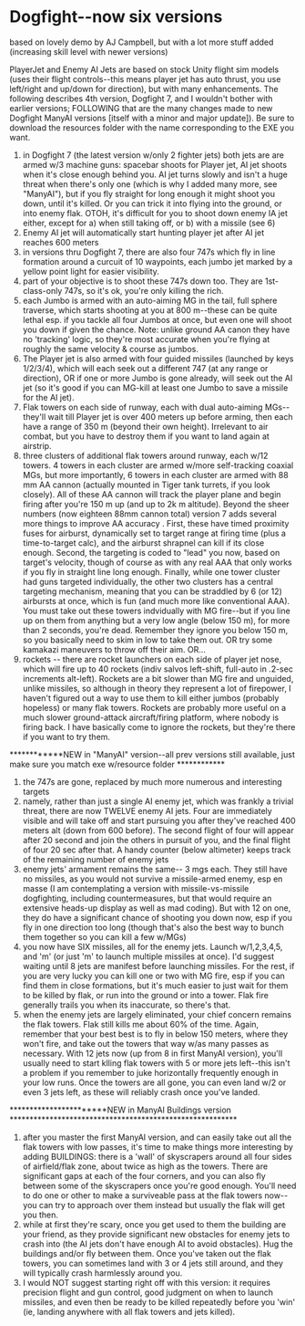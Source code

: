 # Dogfight--now six versions
based on lovely demo by AJ Campbell, but with a lot more stuff added (increasing skill level with newer versions)

PlayerJet and Enemy AI Jets are based on stock Unity flight sim models (uses their flight controls--this means player jet has auto thrust, you use left/right and up/down for direction), but with many enhancements.  The following describes 4th version, Dogfight 7, and I wouldn't bother with earlier versions; FOLLOWING that are the many changes made to new Dogfight ManyAI versions [itself with a minor and major update]).  Be sure to download the resources folder with the name corresponding to the EXE you want.

1) in Dogfight 7 (the latest version w/only 2 fighter jets) both jets are are armed w/3 machine guns: spacebar shoots for Player jet, AI jet shoots when it's close enough behind you.  AI jet turns slowly and isn't a huge threat when there's only one (which is why I added many more, see "ManyAI"), but if you fly straight for long enough it might shoot you down, until it's killed.  Or you can trick it into flying into the ground, or into enemy flak.  OTOH, it's difficult for you to shoot down enemy IA jet either, except for a) when still taking off, or b) with a missile (see 6)
2) Enemy AI jet will automatically start hunting player jet after AI jet reaches 600 meters
3) in versions thru Dogfight 7, there are also four 747s which fly in line formation around a curcuit of 10 waypoints, each jumbo jet marked by a yellow point light for easier visibility.
4) part of your objective is to shoot these 747s down too.  They are 1st-class-only 747s, so it's ok, you're only killing the rich.
5) each Jumbo is armed with an auto-aiming MG in the tail, full sphere traverse, which starts shooting at you at 800 m--these can be quite lethal esp. if you tackle all four Jumbos at once, but even one will shoot you down if given the chance.  Note: unlike ground AA canon they have no 'tracking' logic, so they're most accurate when you're flying at roughly the same velocity & course as jumbos.
6) The Player jet is also armed with four guided missiles (launched by keys 1/2/3/4), which will each seek out a different 747 (at any range or direction), OR if one or more Jumbo is gone already, will seek out the AI jet (so it's good if you can MG-kill at least one Jumbo to save a missile for the AI jet).  
7) Flak towers on each side of runway, each with dual auto-aiming MGs--they'll wait till Player jet is over 400 meters up before arming, then each have a range of 350 m (beyond their own height).  Irrelevant to air combat, but you have to destroy them if you want to land again at airstrip.  
8) three clusters of additional flak towers around runway, each w/12 towers.  4 towers in each cluster are armed w/more self-tracking coaxial MGs, but more importantly, 6 towers in each cluster are armed with 88 mm AA cannon (actually mounted in Tiger tank turrets, if you look closely). All of these AA cannon will track the player plane and begin firing after you're 150 m up (and up to 2k m altitude).  Beyond the sheer numbers (now eighteen 88mm cannon total) version 7 adds several more things to improve AA accuracy . First, these have timed proximity fuses for airburst, dynamically set to target range at firing time (plus a time-to-target calc), and the airburst shrapnel can kill if its close enough.  Second, the targeting is coded to "lead" you now, based on target's velocity, though of course as with any real AAA that only works if you fly in straight line long enough.  Finally, while one tower cluster had guns targeted individually, the other two clusters has a central targeting mechanism, meaning that you can be straddled by 6 (or 12) airbursts at once, which is fun (and much more like conventional AAA).  You must take out these towers indvidually with MG fire--but if you line up on them from anything but a very low angle (below 150 m), for more than 2 seconds, you're dead.  Remember they ignore you below 150 m, so you basically need to skim in low to take them out.  OR try some kamakazi maneuvers to throw off their aim.  OR...
9) rockets -- there are rocket launchers on each side of player jet nose, which will fire up to 40 rockets (indiv salvos left-shift, full-auto in .2-sec increments alt-left).  Rockets are a bit slower than MG fire and unguided, unlike missiles, so although in theory they represent a lot of firepower, I haven't figured out a way to use them to kill either jumbos (probably hopeless) or many flak towers. Rockets are probably more useful on a much slower ground-attack aircraft/firing platform, where nobody is firing back.  I have basically come to ignore the rockets, but they're there if you want to try them.

************NEW in "ManyAI" version--all prev versions still available, just make sure you match exe w/resource folder ************

1) the 747s are gone, replaced by much more numerous and interesting targets
2) namely, rather than just a single AI enemy jet, which was frankly a trivial threat, there are now TWELVE enemy AI jets.  Four are immediately visible and will take off and start pursuing you after they've reached 400 meters alt (down from 600 before).  The second flight of four will appear after 20 second and join the others in pursuit of you, and the final flight of four 20 sec after that. A handy counter (below altimeter) keeps track of the remaining number of enemy jets
3) enemy jets' armament remains the same-- 3 mgs each.  They still have no missiles, as you would not survive a missile-armed enemy, esp en masse (I am contemplating a version with missile-vs-missile dogfighting, including countermeasures, but that would require an extensive heads-up display as well as mad coding).  But with 12 on one, they do have a significant chance of shooting you down now, esp if you fly in one direction too long (though that's also the best way to bunch them together so you can kill a few w/MGs)
4) you now have SIX missiles, all for the enemy jets.  Launch w/1,2,3,4,5, and 'm' (or just 'm' to launch multiple missiles at once). I'd suggest waiting until 8 jets are manifest before launching missiles.  For the rest, if you are very lucky you can kill one or two with MG fire, esp if you can find them in close formations, but it's much easier to just wait for them to be killed by flak, or run into the ground or into a tower. Flak fire generally trails you when its inaccurate, so there's that.
5) when the enemy jets are largely eliminated, your chief concern remains the flak towers.  Flak still kills me about 60% of the time.  Again, remember that your best best is to fly in below 150 meters, where they won't fire, and take out the towers that way w/as many passes as necessary.  With 12 jets now (up from 8 in first ManyAI version), you'll usually need to start klling flak towers with 5 or more jets left--this isn't a problem if you remember to juke horizontally frequently enough in your low runs. Once the towers are all gone, you can even land w/2 or even 3 jets left, as these will reliably crash once you've landed. 

***********************NEW in ManyAI Buildings version *********************************************************

1) after you master the first ManyAI version, and can easily take out all the flak towers with low passes, it's time to make things more interesting by adding BUILDINGS: there is a 'wall' of skyscrapers around all four sides of airfield/flak zone, about twice as high as the towers.   There are significant gaps at each of the four corners, and you can also fly between some of the skyscrapers once you're good enough.  You'll need to do one or other to make a surviveable pass at the flak towers now--you can try to approach over them instead but usually the flak will get you then.
2) while at first they're scary, once you get used to them the building are your friend, as they provide significant new obstacles for enemy jets to crash into (the AI jets don't have enough AI to avoid obstacles).   Hug the buildings and/or fly between them.  Once you've taken out the flak towers, you can sometimes land with 3 or 4 jets still around, and they will typically crash harmlessly around you.
3) I would NOT suggest starting right off with this version: it requires precision flight and gun control, good judgment on when to launch missiles, and even then be ready to be killed repeatedly before you 'win' (ie, landing anywhere with all flak towers and jets killed).
